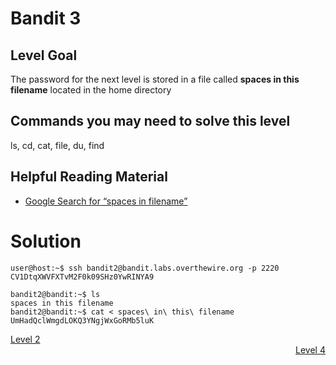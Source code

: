 <html>
<h1>Bandit 3</h1>

<h2 id="level-goal">Level Goal</h2>
<p>The password for the next level is stored in a file called <strong>spaces
in this filename</strong> located in the home directory</p>

<h2 id="commands-you-may-need-to-solve-this-level">Commands you may need to solve this level</h2>
<p>ls, cd, cat, file, du, find</p>

<h2 id="helpful-reading-material">Helpful Reading Material</h2>
<ul>
  <li><a href="https://www.google.com/search?q=spaces+in+filename">Google Search for “spaces in filename”</a></li>
</ul>


<h1>Solution</h1>

```
user@host:~$ ssh bandit2@bandit.labs.overthewire.org -p 2220
CV1DtqXWVFXTvM2F0k09SHz0YwRINYA9

bandit2@bandit:~$ ls
spaces in this filename
bandit2@bandit:~$ cat < spaces\ in\ this\ filename
UmHadQclWmgdLOKQ3YNgjWxGoRMb5luK
```

<div style="text-align: left"><a href="./bandit2.md">Level 2</a></div>
<div style="text-align: right"><a href="./bandit4.md">Level 4</a></div>
</html>
